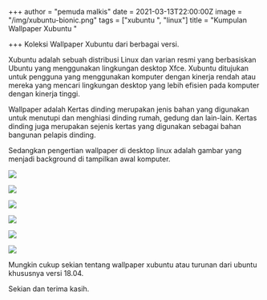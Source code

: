 +++
author = "pemuda malkis"
date = 2021-03-13T22:00:00Z
image = "/img/xubuntu-bionic.png"
tags = ["xubuntu ", "linux"]
title = "Kumpulan Wallpaper Xubuntu "

+++
Koleksi Wallpaper Xubuntu dari berbagai versi.

Xubuntu adalah sebuah distribusi Linux dan varian resmi yang berbasiskan Ubuntu yang menggunakan lingkungan desktop Xfce. Xubuntu ditujukan untuk pengguna yang menggunakan komputer dengan kinerja rendah atau mereka yang mencari lingkungan desktop yang lebih efisien pada komputer dengan kinerja tinggi.

Wallpaper adalah Kertas dinding merupakan jenis bahan yang digunakan untuk menutupi dan menghiasi dinding rumah, gedung dan lain-lain. Kertas dinding juga merupakan sejenis kertas yang digunakan sebagai bahan bangunan pelapis dinding.

Sedangkan pengertian wallpaper di desktop linux adalah gambar yang menjadi background di tampilkan awal komputer.

![](img/xubuntu-artful.png)

![](img/xubuntu-bionic.png)

![](img/xubuntu-development.png)

![](img/xubuntu-xenial.png)

![](img/xubuntu-yakkety.png)

![](img/xubuntu-zesty.png)

Mungkin cukup sekian tentang wallpaper xubuntu atau turunan dari ubuntu khususnya versi 18.04.

Sekian dan terima kasih.